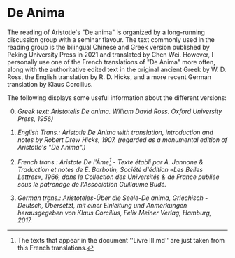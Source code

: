 # De Anima
The reading of Aristotle's "De anima" is organized by a long-running discussion group with a seminar flavour. The text commonly used in the reading group is the bilingual Chinese and Greek version published by Peking University Press in 2021 and translated by Chen Wei. However, I personally use one of the French translations of "De Anima" more often, along with the authoritative edited text in the original ancient Greek by W. D. Ross, the English translation by R. D. Hicks, and a more recent German translation by Klaus Corcilius.

The following displays some useful information about the different versions:

0. *Greek text: Aristotelis De anima. William David Ross. Oxford University Press, 1956)*

1. *English Trans.: Aristotle De Anima with translation, introduction and notes by Robert Drew Hicks, 1907. (regarded as a monumental edition of Aristotle's "De Anima".)*

2. *French trans.: Aristote De l'Âme[^footnote] - Texte établi par A. Jannone & Traduction et notes de E. Barbotin, Société d'édition «Les Belles Lettres», 1966, dans le Collection des Universités & de France publiée sous le patronage de l'Association Guillaume Budé.* 
[^footnote]: The texts that appear in the document ''Livre III.md'' are just taken from this French translations.

3. *German trans.: Aristoteles-Über die Seele-De anima, Griechisch - Deutsch, Übersetzt, mit einer Einleitung und Anmerkungen herausgegeben von Klaus Corcilius, Felix Meiner Verlag, Hamburg, 2017.*
